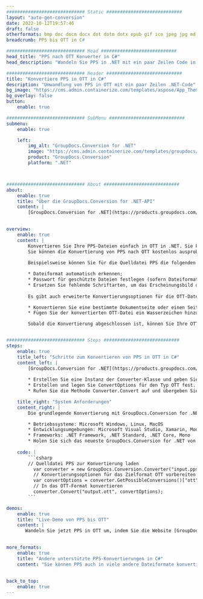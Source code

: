 ```yaml
---
############################# Static ############################
layout: "auto-gen-conversion"
date: 2022-10-12T19:57:46
draft: false
otherformats: bmp doc docm docx dot dotm dotx epub gif ico jpeg jpg md odt ott pdf png psd rtf tex tif tiff txt xps
breadcrumb: PPS bis OTT in C#

############################# Head ############################
head_title: "PPS nach OTT Konverter in C#"
head_description: "Wandeln Sie PPS in .NET mit ein paar Zeilen Code in OTT um. Verwenden Sie die GroupDocs Document Conversion API, um über 160 Dateiformate zu konvertieren."

############################# Header ############################
title: "Konvertiere PPS in OTT in C#"
description: "Umwandlung von PPS in OTT mit ein paar Zeilen .NET-Code"
bg_image: "https://cms.admin.containerize.com/templates/aspose/App_Themes/V3/images/bg/header1.png"
bg_overlay: false
button:
    enable: true

############################# SubMenu ############################
submenu:
    enable: true

    left:
        img_alt: "GroupDocs.Conversion for .NET"
        image: "https://cms.admin.containerize.com/templates/groupdocs/images/product-logos/90x90-noborder/groupdocs-conversion-net.png"
        product: "GroupDocs.Conversion"
        platform: ".NET"



############################# About ############################
about:
    enable: true
    title: "Über die GroupDocs.Conversion for .NET-API"
    content: |
        [GroupDocs.Conversion for .NET](https://products.groupdocs.com/conversion/net/) kann verwendet werden, um Microsoft Word, Excel, PowerPoint, PDF, Visio und andere Formate zu konvertieren. GroupDocs.Conversion ist eine eigenständige API, die sich für Backend- und interne Systeme eignet, bei denen eine hohe Leistung erforderlich ist. Es ist unabhängig von Software wie Microsoft oder Open Office.
    

overview:
    enable: true
    content: |
        Konvertieren Sie Ihre PPS-Dateien einfach in OTT in .NET. Sie können nur ein paar C#-Codezeilen auf jeder Plattform Ihrer Wahl verwenden, z. B. Windows, Linux, macOS.
        Sie können die Konvertierung von PPS nach OTT kostenlos ausprobieren und die Qualität der Konvertierungsergebnisse bewerten. Neben einfachen Dateikonvertierungsszenarien können Sie erweiterte Optionen zum Laden der Quelldatei PPS und zum Speichern des Ausgabeergebnisses OTT ausprobieren. 
        
        Beispielsweise können Sie für die Quelldatei PPS die folgenden Ladeoptionen verwenden:

        * Dateiformat automatisch erkennen;
        * Passwort für geschützte Dateien festlegen (sofern Dateiformat dies unterstützt);
        * Ersetzen Sie fehlende Schriftarten, um das Erscheinungsbild des Dokuments beizubehalten.
        
        Es gibt auch erweiterte Konvertierungsoptionen für die OTT-Datei:

        * Konvertieren Sie eine bestimmte Dokumentseite oder einen Seitenbereich;
        * Fügen Sie der konvertierten OTT-Datei ein Wasserzeichen hinzu und vieles mehr.

        Sobald die Konvertierung abgeschlossen ist, können Sie Ihre OTT-Datei im lokalen Dateipfad oder auf einem Speicher von Drittanbietern wie FTP, Amazon S3, Google Drive, Dropbox usw. speichern. Bitte beachten Sie, dass Sie PPS in OTT muss keine zusätzliche Software installiert werden - wie MS Office, Open Office, Adobe Acrobat Reader etc.


############################# Steps ############################
steps:
    enable: true
    title_left: "Schritte zum Konvertieren von PPS in OTT in C#"
    content_left: |
        [GroupDocs.Conversion for .NET](https://products.groupdocs.com/conversion/net/) erleichtert Entwicklern das Konvertieren einer PPS-Datei in OTT mit wenigen Codezeilen.
        
        * Erstellen Sie eine Instanz der Converter-Klasse und geben Sie die Datei PPS mit dem vollständigen Pfad an
        * Erstellen und legen Sie ConvertOptions für den Typ OTT fest.
        * Rufen Sie die Methode Converter.Convert auf und übergeben Sie den vollständigen Pfad und das Format (OTT) als Parameter

    title_right: "System Anforderungen"
    content_right: |
        Die grundlegende Konvertierung mit GroupDocs.Conversion for .NET kann in nur wenigen einfachen Schritten durchgeführt werden. Unsere APIs werden auf allen wichtigen Plattformen und Betriebssystemen unterstützt. Stellen Sie vor dem Ausführen des folgenden Codes sicher, dass die folgenden Voraussetzungen auf Ihrem System installiert sind.

        * Betriebssysteme: Microsoft Windows, Linux, MacOS
        * Entwicklungsumgebungen: Microsoft Visual Studio, Xamarin, MonoDevelop
        * Frameworks: .NET Framework, .NET Standard, .NET Core, Mono
        * Holen Sie sich das neueste GroupDocs.Conversion for .NET von [Nuget](https://www.nuget.org/packages/groupdocs.conversion)
         
    code: |
        ```csharp    
        // Quelldatei PPS zur Konvertierung laden
          var converter = new GroupDocs.Conversion.Converter("input.pps");
          // Konvertierungsoptionen für das Zielformat OTT vorbereiten
          var convertOptions = converter.GetPossibleConversions()["ott"].ConvertOptions;
          // In das OTT-Format konvertieren
          converter.Convert("output.ott", convertOptions);
        ```

demos:
    enable: true
    title: "Live-Demo von PPS bis OTT"
    content: |
       Wandeln Sie jetzt PPS in OTT um, indem Sie die Website [GroupDocs.Conversion App](https://products.groupdocs.app/conversion/family) besuchen. Die Online-Demo hat die folgenden Vorteile
          

more_formats:
    enable: true
    title: "Andere unterstützte PPS-Konvertierungen in C#"
    content: "Sie können PPS auch in viele andere Dateiformate konvertieren. Bitte sehen Sie sich die Liste unten an."
       
       
back_to_top:
    enable: true
---
```

